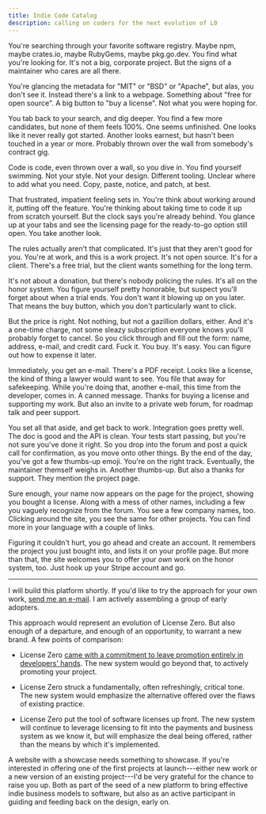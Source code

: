 ```yaml
---
title: Indie Code Catalog
description: calling on coders for the next evolution of L0
---
```


You're searching through your favorite software registry.  Maybe npm, maybe crates.io, maybe RubyGems, maybe pkg.go.dev.  You find what you're looking for.  It's not a big, corporate project.  But the signs of a maintainer who cares are all there.

You're glancing the metadata for "MIT" or "BSD" or "Apache", but alas, you don't see it.  Instead there's a link to a webpage.  Something about "free for open source".  A big button to "buy a license".  Not what you were hoping for.

You tab back to your search, and dig deeper.  You find a few more candidates, but none of them feels 100%.  One seems unfinished.  One looks like it never really got started.  Another looks earnest, but hasn't been touched in a year or more.  Probably thrown over the wall from somebody's contract gig.

Code is code, even thrown over a wall, so you dive in.  You find yourself swimming.  Not your style.  Not your design.  Different tooling.  Unclear where to add what you need.  Copy, paste, notice, and patch, at best.

That frustrated, impatient feeling sets in.  You're think about working around it, putting off the feature.  You're thinking about taking time to code it up from scratch yourself.  But the clock says you're already behind.  You glance up at your tabs and see the licensing page for the ready-to-go option still open.  You take another look.

The rules actually aren't that complicated.  It's just that they aren't good for you.  You're at work, and this is a work project.  It's not open source.  It's for a client.  There's a free trial, but the client wants something for the long term.

It's not about a donation, but there's nobody policing the rules.  It's all on the honor system.  You figure yourself pretty honorable, but suspect you'll forget about when a trial ends.  You don't want it blowing up on you later.  That means the buy button, which you don't particularly want to click.

But the price is right.   Not nothing, but not a gazillion dollars, either.  And it's a one-time charge, not some sleazy subscription everyone knows you'll probably forget to cancel.  So you click through and fill out the form: name, address, e-mail, and credit card.  Fuck it.  You buy.  It's easy.  You can figure out how to expense it later.

Immediately, you get an e-mail.  There's a PDF receipt.  Looks like a license, the kind of thing a lawyer would want to see.  You file that away for safekeeping.  While you're doing that, another e-mail, this time from the developer, comes in.  A canned message.  Thanks for buying a license and supporting my work.  But also an invite to a private web forum, for roadmap talk and peer support.

You set all that aside, and get back to work.  Integration goes pretty well.  The doc is good and the API is clean.  Your tests start passing, but you're not sure you've done it right.  So you drop into the forum and post a quick call for confirmation, as you move onto other things.  By the end of the day, you've got a few thumbs-up emoji.  You're on the right track.  Eventually, the maintainer themself weighs in.  Another thumbs-up.  But also a thanks for support.  They mention the project page.

Sure enough, your name now appears on the page for the project, showing you bought a license.  Along with a mess of other names, including a few you vaguely recognize from the forum.  You see a few company names, too.  Clicking around the site, you see the same for other projects.  You can find more in your language with a couple of links.

Figuring it couldn't hurt, you go ahead and create an account.  It remembers the project you just bought into, and lists it on your profile page.  But more than that, the site welcomes you to offer your _own_ work on the honor system, too.  Just hook up your Stripe account and go.

---

I will build this platform shortly.  If you'd like to try the approach for your own work, [send me an e-mail](mailto:kyle@artlessdevices.com?subject=Indie%20Code%20Catalog).  I am actively assembling a group of early adopters.

This approach would represent an evolution of License Zero.  But also enough of a departure, and enough of an opportunity, to warrant a new brand.  A few points of comparison:

- License Zero [came with a commitment to leave promotion entirely in developers' hands](https://licensezero.com/commitment#relationships).  The new system would go beyond that, to actively promoting your project.

- License Zero struck a fundamentally, often refreshingly, critical tone.  The new system would emphasize the alternative offered over the flaws of existing practice.

- License Zero put the tool of software licenses up front.  The new system will continue to leverage licensing to fit into the payments and business system as we know it, but will emphasize the deal being offered, rather than the means by which it's implemented.

A website with a showcase needs something to showcase.  If you're interested in offering one of the first projects at launch---either new work or a new version of an existing project---I'd be very grateful for the chance to raise you up.  Both as part of the seed of a new platform to bring effective indie business models to software, but also as an active participant in guiding and feeding back on the design, early on.
